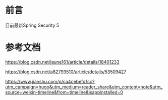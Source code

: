 # 前言

目前最新Spring Security 5 



# 参考文档

https://blog.csdn.net/jaune161/article/details/18401233

https://blog.csdn.net/a82793510/article/details/53509427

https://www.jianshu.com/p/ca4cebefd1cc?utm_campaign=hugo&utm_medium=reader_share&utm_content=note&utm_source=weixin-timeline&from=timeline&isappinstalled=0